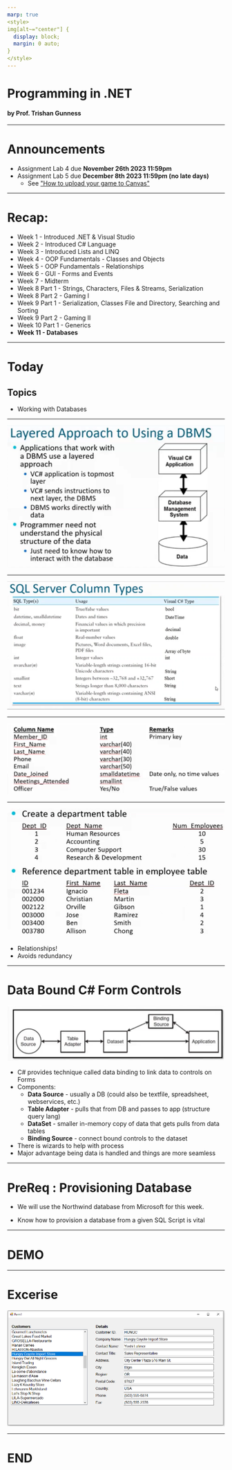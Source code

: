```yaml
---
marp: true
<style>
img[alt~="center"] {
  display: block;
  margin: 0 auto;
}
</style>
---
```

# Programming in .NET
#### by Prof. Trishan Gunness 
---
# Announcements  

- Assignment Lab 4 due **November 26th 2023 11:59pm**
- Assignment Lab 5 due **December 8th 2023 11:59pm (no late days)**
  - See ["How to upload your game to Canvas"](https://www.youtube.com/watch?v=PNpVoE8w2r8)
---
<style scoped>section { font-size: 25px; }</style>
# Recap:
- Week 1 - Introduced .NET & Visual Studio
- Week 2 - Introduced C# Language
- Week 3 - Introduced Lists and LINQ
- Week 4 - OOP Fundamentals - Classes and Objects
- Week 5 - OOP Fundamentals - Relationships
- Week 6 - GUI - Forms and Events
- Week 7 - Midterm
- Week 8 Part 1 - Strings, Characters, Files & Streams, Serialization
- Week 8 Part 2 - Gaming I
- Week 9 Part 1 - Serialization, Classes File and Directory, Searching and Sorting
- Week 9 Part 2 - Gaming II
- Week 10 Part 1 - Generics
- **Week 11 - Databases**
---

# Today

## Topics
- Working with Databases

---

![Alt text](Wee11.1-image.png)

---
![Alt text](Wee11.1-image-1.png)

---


![Alt text](Wee11.1-image-2.png)

---
<style scoped>section { font-size: 25px; }</style>

![bg left 100%](Wee11.1-image-3.png)

- Relationships!
- Avoids redundancy

---
<style scoped>section { font-size: 23px; }</style>

# Data Bound C# Form Controls
![Alt text](Wee11.1-image-4.png)
- C# provides technique called data binding to link data to controls on Forms
- Components:
    - **Data Source** - usually a DB (could also be textfile, spreadsheet, webservices, etc.)
    - **Table Adapter** - pulls that from DB and passes to app (structure query lang)
    - **DataSet** - smaller in-memory copy of data that gets pulls from data tables
    - **Binding Source** - connect bound controls to the dataset
- There is wizards to help with process
- Major advantage being data is handled and things are more seamless

---
# PreReq : Provisioning Database

- We will use the Northwind database from Microsoft for this week.

- Know how to provision a database from a given SQL Script is vital

---

# DEMO

---

# Excerise

![Alt text](Wee11.1-image-6.png)


---

# END